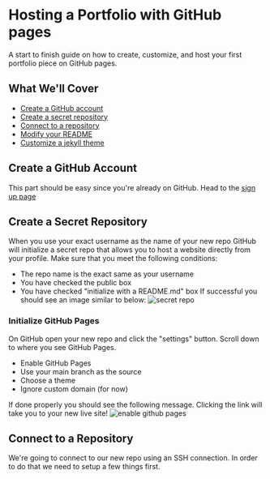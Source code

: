 # Hosting a Portfolio with GitHub pages
A start to finish guide on how to create, customize, and host your first portfolio piece on GitHub pages.

## What We'll Cover
- [Create a GitHub account](#create-a-github-account)
- [Create a secret repository](#create-a-secret-repository)
- [Connect to a repository](#connect-to-a-repository)
- [Modify your README](#github)
- [Customize a jekyll theme](#github)

## Create a GitHub Account
This part should be easy since you're already on GitHub. Head to the [sign up page](https://github.com/join)

## Create a Secret Repository
When you use your exact username as the name of your new repo GitHub  will initialize a secret repo that allows you to host a website directly from your profile. Make sure that you meet the following conditions:
- The repo name is the exact same as your username
- You have checked the public box
- You have checked "initialize with a README.md" box
If successful you should see an image similar to below:
![secret repo](/images/secret-repo.png)

### Initialize GitHub Pages
On GitHub open your new repo and click the "settings" button. Scroll down to where you see GitHub Pages.
- Enable GitHub Pages
- Use your main branch as the source
- Choose a theme
- Ignore custom domain (for now)

If done properly you should see the following message. Clicking the link will take you to your new live site!
![enable github pages](/images/enable-github-pages.png)

## Connect to a Repository
We're going to connect to our new repo using an SSH connection. In order to do that we need to setup a few things first.

